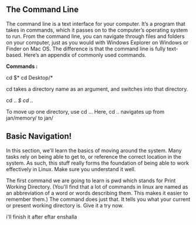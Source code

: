 ## The Command Line

The command line is a text interface for your computer. It’s a program that takes in commands, which it passes on to the computer’s operating system to run.
From the command line, you can navigate through files and folders on your computer, just as you would with Windows Explorer on Windows or Finder on Mac OS. The difference is that the command line is fully text-based.
Here’s an appendix of commonly used commands.

**Commands :**

cd
$* cd Desktop/*

cd takes a directory name as an argument, and switches into that directory.


cd ..
*$ cd ..*

To move up one directory, use cd ... Here, cd .. navigates up from jan/memory/ to jan/




## Basic Navigation!


In this section, we'll learn the basics of moving around the system. Many tasks rely on being able to get to, or reference the correct location in the system. As such, this stuff really forms the foundation of being able to work effectively in Linux. Make sure you understand it well.

The first command we are going to learn is pwd which stands for Print Working Directory. (You'll find that a lot of commands in linux are named as an abbreviation of a word or words describing them. This makes it easier to remember them.) The command does just that. It tells you what your current or present working directory is. Give it a try now.


i'll finish it after eftar enshalla 



